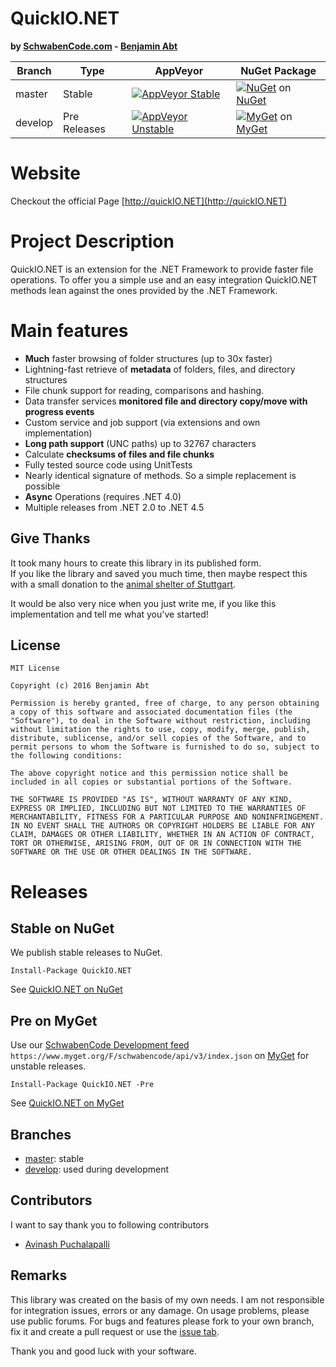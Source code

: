 # QuickIO.NET
**by [SchwabenCode.com](http://www.schwabencode.com) - [Benjamin Abt](http://www.benjamin-abt.com)**

| Branch | Type | AppVeyor | NuGet Package |
|---|---|---|---|
|master| Stable |  [![AppVeyor Stable](https://img.shields.io/appveyor/ci/BenjaminAbt/QuickIO/master.svg?style=flat-square)](https://ci.appveyor.com/project/BenjaminAbt/QuickIO) | [![NuGet](https://img.shields.io/nuget/v/QuickIO.NET.svg?style=flat-square)](https://www.nuget.org/packages/QuickIO.NET) on [NuGet](https://www.nuget.org/packages/QuickIO.NET)|
|develop| Pre Releases | [![AppVeyor Unstable](https://img.shields.io/appveyor/ci/BenjaminAbt/QuickIO/develop.svg?style=flat-square)](https://ci.appveyor.com/project/BenjaminAbt/QuickIO) | [![MyGet](https://img.shields.io/myget/schwabencode/vpre/QuickIO.NET.svg?style=flat-square)](https://www.myget.org/feed/schwabencode/package/nuget/QuickIO.NET) on [MyGet](https://www.myget.org/feed/schwabencode/package/nuget/QuickIO.NET) |

# Website
Checkout the official Page [http://quickIO.NET](http://quickIO.NET)

# Project Description
QuickIO.NET is an extension for the .NET Framework to provide faster file operations.
To offer you a simple use and an easy integration QuickIO.NET methods lean against the ones provided by the .NET Framework.

# Main features
* **Much** faster browsing of folder structures (up to 30x faster)
* Lightning-fast retrieve of **metadata** of folders, files, and directory structures
* File chunk support for reading, comparisons and hashing.
* Data transfer services **monitored file and directory copy/move with progress events**
* Custom service and job support (via extensions and own implementation)
* **Long path support** (UNC paths) up to 32767 characters
* Calculate **checksums of files and file chunks**
* Fully tested source code using UnitTests
* Nearly identical signature of methods. So a simple replacement is possible
* **Async** Operations (requires .NET 4.0)
* Multiple releases from .NET 2.0 to .NET 4.5

## Give Thanks
It took many hours to create this library in its published form.  
If you like the library and saved you much time, then maybe respect this with a small donation to the [animal shelter of Stuttgart](http://www.tierheim-stuttgart.de/).

It would be also very nice when you just write me, if you like this implementation and tell me what you've started!

## License
	MIT License

	Copyright (c) 2016 Benjamin Abt

	Permission is hereby granted, free of charge, to any person obtaining a copy of this software and associated documentation files (the "Software"), to deal in the Software without restriction, including without limitation the rights to use, copy, modify, merge, publish, distribute, sublicense, and/or sell copies of the Software, and to permit persons to whom the Software is furnished to do so, subject to the following conditions:

	The above copyright notice and this permission notice shall be included in all copies or substantial portions of the Software.

	THE SOFTWARE IS PROVIDED "AS IS", WITHOUT WARRANTY OF ANY KIND, EXPRESS OR IMPLIED, INCLUDING BUT NOT LIMITED TO THE WARRANTIES OF MERCHANTABILITY, FITNESS FOR A PARTICULAR PURPOSE AND NONINFRINGEMENT. IN NO EVENT SHALL THE AUTHORS OR COPYRIGHT HOLDERS BE LIABLE FOR ANY CLAIM, DAMAGES OR OTHER LIABILITY, WHETHER IN AN ACTION OF CONTRACT, TORT OR OTHERWISE, ARISING FROM, OUT OF OR IN CONNECTION WITH THE SOFTWARE OR THE USE OR OTHER DEALINGS IN THE SOFTWARE.

# Releases

## Stable on NuGet
We publish stable releases to NuGet.

    Install-Package QuickIO.NET

See [QuickIO.NET on NuGet](https://www.nuget.org/packages/QuickIO.NET/)

## Pre on MyGet

Use our [SchwabenCode Development feed](https://www.myget.org/gallery/schwabencode) `https://www.myget.org/F/schwabencode/api/v3/index.json` on [MyGet](https://www.myget.org/gallery/schwabencode) for unstable releases.

    Install-Package QuickIO.NET -Pre

See [QuickIO.NET on MyGet](https://www.myget.org/feed/schwabencode/package/nuget/QuickIO.NET)

## Branches
- [master](https://github.com/SchwabenCode/QuickIO/tree/master): stable
- [develop](https://github.com/SchwabenCode/QuickIO/tree/develop): used during development

## Contributors
I want to say thank you to following contributors
- [Avinash Puchalapalli](https://github.com/holycrepe)

## Remarks
This library was created on the basis of my own needs. I am not responsible for integration issues, errors or any damage.
On usage problems, please use public forums. For bugs and features please fork to your own branch, fix it and create a pull request or use the [issue tab](https://github.com/SchwabenCode/QuickIO/issues).

Thank you and good luck with your software.
